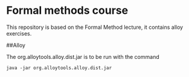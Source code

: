 # Formal methods course

This repository is based on the Formal Method lecture, it contains alloy exercises.

##Alloy

The org.alloytools.alloy.dist.jar is to be run with the command

<code>java -jar org.alloytools.alloy.dist.jar</code>
